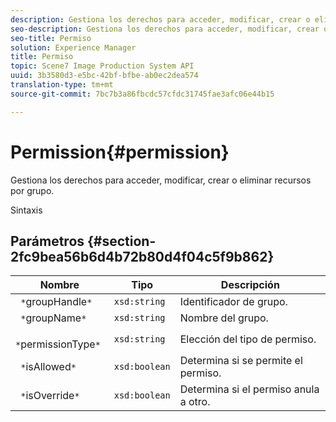 ```yaml
---
description: Gestiona los derechos para acceder, modificar, crear o eliminar recursos por grupo.
seo-description: Gestiona los derechos para acceder, modificar, crear o eliminar recursos por grupo.
seo-title: Permiso
solution: Experience Manager
title: Permiso
topic: Scene7 Image Production System API
uuid: 3b3580d3-e5bc-42bf-bfbe-ab0ec2dea574
translation-type: tm+mt
source-git-commit: 7bc7b3a86fbcdc57cfdc31745fae3afc06e44b15

---
```



# Permission{#permission}

Gestiona los derechos para acceder, modificar, crear o eliminar recursos por grupo.

Sintaxis

## Parámetros {#section-2fc9bea56b6d4b72b80d4f04c5f9b862}

| Nombre | Tipo | Descripción |
|---|---|---|
| ` *`groupHandle`*` | `xsd:string` | Identificador de grupo. |
| ` *`groupName`*` | `xsd:string` | Nombre del grupo. |
| ` *`permissionType`*` | `xsd:string` | Elección del tipo de permiso. |
| ` *`isAllowed`*` | `xsd:boolean` | Determina si se permite el permiso. |
| ` *`isOverride`*` | `xsd:boolean` | Determina si el permiso anula a otro. |

